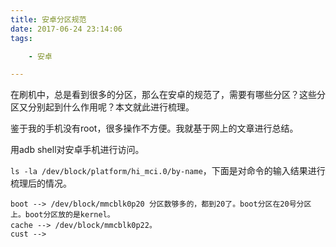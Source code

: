```yaml
---
title: 安卓分区规范
date: 2017-06-24 23:14:06
tags:

	- 安卓

---
```


在刷机中，总是看到很多的分区，那么在安卓的规范了，需要有哪些分区？这些分区又分别起到什么作用呢？本文就此进行梳理。

鉴于我的手机没有root，很多操作不方便。我就基于网上的文章进行总结。

用adb shell对安卓手机进行访问。

`ls -la /dev/block/platform/hi_mci.0/by-name`，下面是对命令的输入结果进行梳理后的情况。

```
boot --> /dev/block/mmcblk0p20 分区数够多的，都到20了。boot分区在20号分区上。boot分区放的是kernel。
cache --> /dev/block/mmcblk0p22。
cust --> 
```



